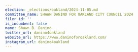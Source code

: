 ```yaml
---
election: _elections/oakland/2024-11-05.md
committee_name: SHAWN DANINO FOR OAKLAND CITY COUNCIL 2024
filer_id: ''
is_incumbent: false
name: Shawn B. Danino
twitter_url: danino4oakland
website_url: https://www.daninoforoakland.com/
instagram_url: danino4oakland
---
```

